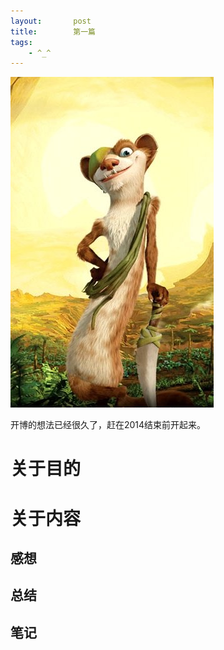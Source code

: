```yaml
---
layout:       post
title:        第一篇
tags:
    - ^_^
---
```


![highSchoolInWinter](/images/2014-12-31-first-article/Buck_The_Character.jpg)

开博的想法已经很久了，赶在2014结束前开起来。

# 关于目的

# 关于内容

## 感想

## 总结

## 笔记
